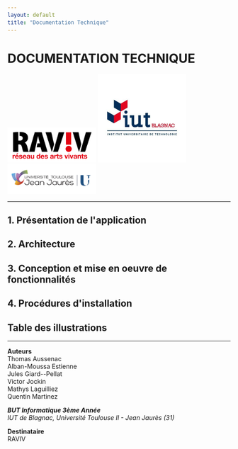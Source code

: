 ```yaml
---
layout: default
title: "Documentation Technique"
---
```

# DOCUMENTATION TECHNIQUE

<img src="assets/img/raviv2.png" alt="RAVIV" width="200px" style="background-color:#fff;">

<img src="assets/img/iut-blagnac.jpg" alt="IUT de Blagnac" width="200px">

<img src="assets/img/ut2j.jpg" alt="UT2J" width="200px">

---

## 1. Présentation de l'application
## 2. Architecture
## 3. Conception et mise en oeuvre de fonctionnalités
## 4. Procédures d'installation
## Table des illustrations

---

**Auteurs**  
Thomas Aussenac  
Alban-Moussa Estienne  
Jules Giard--Pellat  
Victor Jockin  
Mathys Laguilliez  
Quentin Martinez  

***BUT Informatique 3ème Année***  
*IUT de Blagnac, Université Toulouse II - Jean Jaurès (31)*

**Destinataire**  
RAVIV